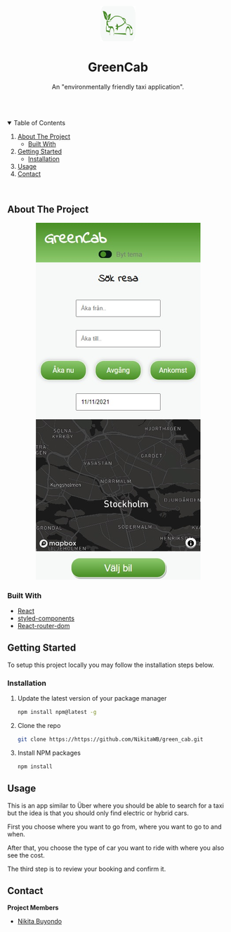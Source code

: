 <br />
<p align="center">
<img src="src/images/logo.svg" alt="Logo" width="80" height="80">

  <h1 align="center">GreenCab</h1>

  <p align="center">
    An "environmentally friendly taxi application".
    <br />
    <br />
    <br />
  </p>
</p>
<br />

<details open="open">
  <summary>Table of Contents</summary>
  <ol>
    <li>
      <a href="#about-the-project">About The Project</a>
      <ul>
        <li><a href="#built-with">Built With</a></li>
      </ul>
    </li>
    <li>
      <a href="#getting-started">Getting Started</a>
      <ul>
        <li><a href="#installation">Installation</a></li>
      </ul>
    </li>
    <li><a href="#usage">Usage</a></li>
    <li><a href="#contact">Contact</a></li>
  </ol>
</details>
<br />

## About The Project

<p align="center">
    <img src="public\images\GreenCab-prototyp.jpg" alt="Screenshot">
</p>

### Built With

- [React](https://reactjs.org/)
- [styled-components](https://styled-components.com/)
- [React-router-dom](https://reactrouter.com/web/guides/quick-start)


## Getting Started

To setup this project locally you may follow the installation steps below.

### Installation

1. Update the latest version of your package manager
   ```sh
   npm install npm@latest -g
   ```
2. Clone the repo
   ```sh
   git clone https://https://github.com/NikitaWB/green_cab.git
   ```
3. Install NPM packages
   ```sh
   npm install
   ```

## Usage


This is an app similar to Über where you should be able to search for a taxi but the idea is that you should only find electric or hybrid cars.

First you choose where you want to go from, where you want to go to and when.

After that, you choose the type of car you want to ride with where you also see the cost.

The third step is to review your booking and confirm it.


## Contact

**Project Members**

- [Nikita Buyondo](https://github.com/NikitaWB)

